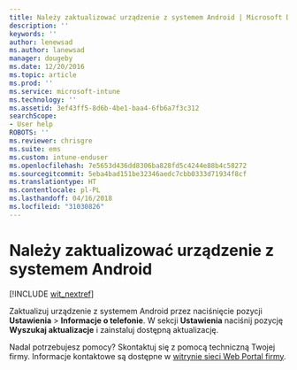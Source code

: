```yaml
---
title: Należy zaktualizować urządzenie z systemem Android | Microsoft Docs
description: ''
keywords: ''
author: lenewsad
ms.author: lanewsad
manager: dougeby
ms.date: 12/20/2016
ms.topic: article
ms.prod: ''
ms.service: microsoft-intune
ms.technology: ''
ms.assetid: 3ef43ff5-8d6b-4be1-baa4-6fb6a7f3c312
searchScope:
- User help
ROBOTS: ''
ms.reviewer: chrisgre
ms.suite: ems
ms.custom: intune-enduser
ms.openlocfilehash: 7e5653d436dd8306ba828fd5c4244e88b4c58272
ms.sourcegitcommit: 5eba4bad151be32346aedc7cbb0333d71934f8cf
ms.translationtype: HT
ms.contentlocale: pl-PL
ms.lasthandoff: 04/16/2018
ms.locfileid: "31030826"
---
```

# <a name="you-need-to-update-your-android-device"></a>Należy zaktualizować urządzenie z systemem Android

[!INCLUDE [wit_nextref](includes/end-user-os-update-guidance.md)]

Zaktualizuj urządzenie z systemem Android przez naciśnięcie pozycji **Ustawienia**  >  **Informacje o telefonie**. W sekcji __Ustawienia__ naciśnij pozycję __Wyszukaj aktualizacje__ i zainstaluj dostępną aktualizację.

Nadal potrzebujesz pomocy? Skontaktuj się z pomocą techniczną Twojej firmy. Informacje kontaktowe są dostępne w [witrynie sieci Web Portal firmy](https://portal.manage.microsoft.com#HelpDeskDialog).

